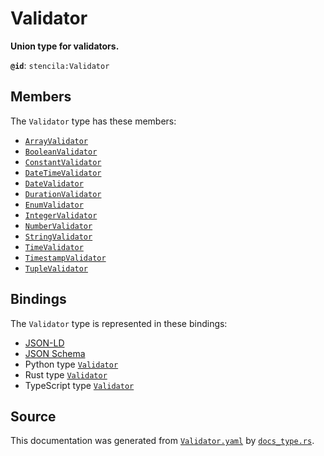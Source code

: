 # Validator

**Union type for validators.**

**`@id`**: `stencila:Validator`

## Members

The `Validator` type has these members:

- [`ArrayValidator`](https://github.com/stencila/stencila/blob/main/docs/reference/schema/data/array-validator.md)
- [`BooleanValidator`](https://github.com/stencila/stencila/blob/main/docs/reference/schema/data/boolean-validator.md)
- [`ConstantValidator`](https://github.com/stencila/stencila/blob/main/docs/reference/schema/data/constant-validator.md)
- [`DateTimeValidator`](https://github.com/stencila/stencila/blob/main/docs/reference/schema/data/date-time-validator.md)
- [`DateValidator`](https://github.com/stencila/stencila/blob/main/docs/reference/schema/data/date-validator.md)
- [`DurationValidator`](https://github.com/stencila/stencila/blob/main/docs/reference/schema/data/duration-validator.md)
- [`EnumValidator`](https://github.com/stencila/stencila/blob/main/docs/reference/schema/data/enum-validator.md)
- [`IntegerValidator`](https://github.com/stencila/stencila/blob/main/docs/reference/schema/data/integer-validator.md)
- [`NumberValidator`](https://github.com/stencila/stencila/blob/main/docs/reference/schema/data/number-validator.md)
- [`StringValidator`](https://github.com/stencila/stencila/blob/main/docs/reference/schema/data/string-validator.md)
- [`TimeValidator`](https://github.com/stencila/stencila/blob/main/docs/reference/schema/data/time-validator.md)
- [`TimestampValidator`](https://github.com/stencila/stencila/blob/main/docs/reference/schema/data/timestamp-validator.md)
- [`TupleValidator`](https://github.com/stencila/stencila/blob/main/docs/reference/schema/data/tuple-validator.md)

## Bindings

The `Validator` type is represented in these bindings:

- [JSON-LD](https://stencila.org/Validator.jsonld)
- [JSON Schema](https://stencila.org/Validator.schema.json)
- Python type [`Validator`](https://github.com/stencila/stencila/blob/main/python/python/stencila/types/validator.py)
- Rust type [`Validator`](https://github.com/stencila/stencila/blob/main/rust/schema/src/types/validator.rs)
- TypeScript type [`Validator`](https://github.com/stencila/stencila/blob/main/ts/src/types/Validator.ts)

## Source

This documentation was generated from [`Validator.yaml`](https://github.com/stencila/stencila/blob/main/schema/Validator.yaml) by [`docs_type.rs`](https://github.com/stencila/stencila/blob/main/rust/schema-gen/src/docs_type.rs).
